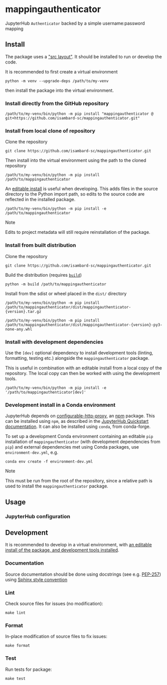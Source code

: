# mappingauthenticator

JupyterHub `Authenticator` backed by a simple username:password mapping

## Install

The package uses a ["src layout"][layouts-python-packaging-user-guide]. It should be installed to run or develop the code.

[layouts-python-packaging-user-guide]: https://packaging.python.org/en/latest/discussions/src-layout-vs-flat-layout/

It is recommended to first create a virtual environment

```shell
python -m venv --upgrade-deps /path/to/my-venv
```

then install the package into the virtual environment.

### Install directly from the GitHub repository

```shell
/path/to/my-venv/bin/python -m pip install "mappingauthenticator @ git+https://github.com/isambard-sc/mappingauthenticator.git"
```

### Install from local clone of repository

Clone the repository

```shell
git clone https://github.com/isambard-sc/mappingauthenticator.git
```

Then install into the virtual environment using the path to the cloned repository

```shell
/path/to/my-venv/bin/python -m pip install /path/to/mappingauthenticator
```

An [editable install][editable-installs-pip-docs] is useful when developing. This adds files in the source directory to the Python import path, so edits to the source code are reflected in the installed package.

[editable-installs-pip-docs]: https://pip.pypa.io/en/stable/topics/local-project-installs/#editable-installs

```shell
/path/to/my-venv/bin/python -m pip install -e /path/to/mappingauthenticator
```

> [!NOTE]
> Edits to project metadata will still require reinstallation of the package.

### Install from built distribution

Clone the repository

```shell
git clone https://github.com/isambard-sc/mappingauthenticator.git
```

Build the distribution (requires [`build`][pypa-build-docs])

[pypa-build-docs]: https://build.pypa.io

```shell
python -m build /path/to/mappingauthenticator
```

Install from the sdist or wheel placed in the `dist/` directory

```shell
/path/to/my-venv/bin/python -m pip install /path/to/mappingauthenticator/dist/mappingauthenticator-{version}.tar.gz
```

```shell
/path/to/my-venv/bin/python -m pip install /path/to/mappingauthenticator/dist/mappingauthenticator-{version}-py3-none-any.whl
```

### Install with development dependencies

Use the `[dev]` optional dependency to install development tools (linting, formatting, testing etc.) alongside the `mappingauthenticator` package.

This is useful in combination with an editable install from a local copy of the repository. The local copy can then be worked with using the development tools.

```shell
/path/to/my-venv/bin/python -m pip install -e '/path/to/mappingauthenticator[dev]'
```

### Development install in a Conda environment

JupyterHub depends on [configurable-http-proxy][configurable-http-proxy-github], an [npm][npm-docs] package. This can be installed using `npm`, as described in the [JupyterHub Quickstart documentation][quickstart-jupyterhub-documentation]. It can also be installed using `conda`, from conda-forge.

To set up a development Conda environment containing an editable `pip` installation of `mappingauthenticator` (with development dependencies from `pip`) and external dependencies met using Conda packages, use `environment-dev.yml`, e.g.

[configurable-http-proxy-github]: https://github.com/jupyterhub/configurable-http-proxy
[npm-docs]: https://docs.npmjs.com/
[quickstart-jupyterhub-documentation]: https://jupyterhub.readthedocs.io/en/stable/tutorial/quickstart.html#installation

```shell
conda env create -f environment-dev.yml
```

> [!NOTE]
> This must be run from the root of the repository, since a relative path is used to install the `mappingauthenticator` package.

## Usage

<!-- TODO -->

### JupyterHub configuration

<!-- TODO -->

## Development

It is recommended to develop in a virtual environment, with [an editable install of the package, and development tools installed](#install-with-development-dependencies).

### Documentation
  
Source documentation should be done using docstrings (see e.g. [PEP-257][pep-257]) using [Sphinx style convention][sphinx-rtd-tutorial-docstrings]

[pep-257]: https://peps.python.org/pep-0257/
[sphinx-rtd-tutorial-docstrings]: https://sphinx-rtd-tutorial.readthedocs.io/en/latest/docstrings.html

### Lint

Check source files for issues (no modification):

```shell
make lint
```

### Format

In-place modification of source files to fix issues:

```shell
make format
```

### Test

Run tests for package:

```shell
make test
```
